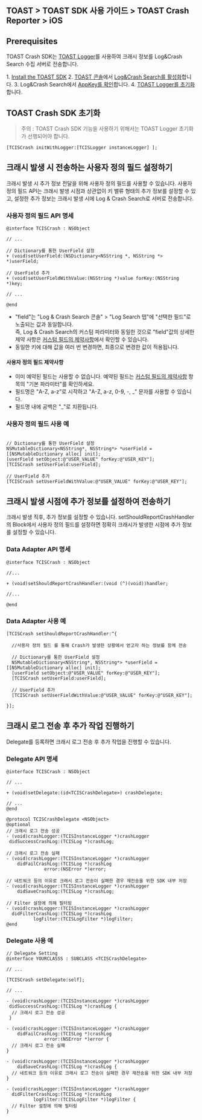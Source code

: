 ## TOAST > TOAST SDK 사용 가이드 > TOAST Crash Reporter > iOS

## Prerequisites

TOAST Crash SDK는 [TOAST Logger](./log-collector-ios)를 사용하여 크래시 정보를 Log&Crash Search 수집 서버로 전송합니다.

1\. [Install the TOAST SDK](./getting-started-ios)
2\. [TOAST 콘솔](https://console.cloud.toast.com)에서 [Log&Crash Search를 활성화](https://docs.toast.com/ko/Analytics/Log%20&%20Crash%20Search/ko/console-guide/)합니다.
3\. Log&Crash Search에서 [AppKey를 확인](https://docs.toast.com/ko/Analytics/Log%20&%20Crash%20Search/ko/console-guide/#appkey)합니다.
4\. [TOAST Logger를 초기화](./log-collector-ios#initialize)합니다.

## TOAST Crash SDK 초기화

> 주의 : TOAST Crash SDK 기능을 사용하기 위해서는 TOAST Logger 초기화가 선행되어야 합니다.
```objc
[TCISCrash initWithLogger:[TCISLogger instanceLogger] ];
```

## 크래시 발생 시 전송하는 사용자 정의 필드 설정하기

크래시 발생 시 추가 정보 전달을 위해 사용자 정의 필드를 사용할 수 있습니다. 
사용자 정의 필드 API는 크래시 발생 시점과 상관없이 키 밸류 형태의 추가 정보를 설정할 수 있고, 설정한 추가 정보는 크래시 발생 시에 Log & Crash Search로 서버로 전송합니다.

### 사용자 정의 필드 API 명세

```objc
@interface TCISCrash : NSObject

// ...

// Dictionary를 통한 UserField 설정
+ (void)setUserField:(NSDictionary<NSString *, NSString *> *)userField;

// UserField 추가
+ (void)setUserFieldWithValue:(NSString *)value forKey:(NSString *)key;

// ...

@end
```

* "field"는 "Log & Crash Search 콘솔" > "Log Search 탭"에 "선택한 필드"로 노출되는 값과 동일합니다.  
즉, Log & Crash Search의 커스텀 파라미터와 동일한 것으로 "field"값의 상세한 제약 사항은 [커스텀 필드의 제약사항](http://docs.toast.com/ko/Analytics/Log%20&%20Crash%20Search/ko/api-guide/)에서 확인할 수 있습니다.
* 동일한 키에 대해 값을 여러 번 변경하면, 최종으로 변경한 값이 적용됩니다.

#### 사용자 정의 필드 제약사항

* 이미 예약된 필드는 사용할 수 없습니다. 예약된 필드는 [커스텀 필드의 제약사항](http://docs.toast.com/ko/Analytics/Log%20&%20Crash%20Search/ko/api-guide/) 항목의 "기본 파라미터"를 확인하세요.
* 필드명은 "A-Z, a-z"로 시작하고 "A-Z, a-z, 0-9, -, _" 문자를 사용할 수 있습니다.
* 필드명 내에 공백은 "\_"로 치환됩니다.


### 사용자 정의 필드 사용 예

```objc

// Dictionary를 통한 UserField 설정
NSMutableDictionary<NSString*, NSString*> *userField = [[NSMutableDictionary alloc] init];
[userField setObject:@"USER_VALUE" forKey:@"USER_KEY"];
[TCISCrash setUserField:userField];

// UserField 추가
[TCISCrash setUserFieldWithValue:@"USER_VALUE" forKey:@"USER_KEY"];

```
## 크래시 발생 시점에 추가 정보를 설정하여 전송하기

크래시 발생 직후, 추가 정보를 설정할 수 있습니다.
setShouldReportCrashHandler의 Block에서 사용자 정의 필드를 설정하면 정확히 크래시가 발생한 시점에 추가 정보를 설정할 수 있습니다.

### Data Adapter API 명세
```objc
@interface TCISCrash : NSObject

//...

+ (void)setShouldReportCrashHandler:(void (^)(void))handler;

//...

@end
```

### Data Adapter 사용 예

```objc
[TCISCrash setShouldReportCrashHandler:^{
  
  //사용자 정의 필드 를 통해 Crash가 발생한 상황에서 얻고자 하는 정보를 함께 전송
  
  // Dictionary를 통한 UserField 설정
  NSMutableDictionary<NSString*, NSString*> *userField = [[NSMutableDictionary alloc] init];
  [userField setObject:@"USER_VALUE" forKey:@"USER_KEY"];
  [TCISCrash setUserField:userField];
  
  // UserField 추가
  [TCISCrash setUserFieldWithValue:@"USER_VALUE" forKey:@"USER_KEY"];

}];
```

## 크래시 로그 전송 후 추가 작업 진행하기

Delegate를 등록하면 크래시 로그 전송 후 추가 작업을 진행할 수 있습니다.


### Delegate API 명세
```objc
@interface TCISCrash : NSObject

// ...

+ (void)setDelegate:(id<TCISCrashDelegate>) crashDelegate;

// ...
@end

@protocol TCISCrashDelegate <NSObject>
@optional
// 크래시 로그 전송 성공
- (void)crashLogger:(TCISInstanceLogger *)crashLogger
 didSuccessCrashLog:(TCISLog *)crashLog;

// 크래시 로그 전송 실패
- (void)crashLogger:(TCISInstanceLogger *)crashLogger
    didFailCrashLog:(TCISLog *)crashLog
              error:(NSError *)error;

// 네트워크 등의 이유로 크래시 로그 전송이 실패한 경우 재전송을 위한 SDK 내부 저장
- (void)crashLogger:(TCISInstanceLogger *)crashLogger
    didSaveCrashLog:(TCISLog *)crashLog;

// Filter 설정에 의해 필터링
- (void)crashLogger:(TCISInstanceLogger *)crashLogger
  didFilterCrashLog:(TCISLog *)crashLog
          logFilter:(TCISLogFilter *)logFilter;
@end
```


### Delegate 사용 예

```objc
// Delegate Setting
@interface YOURCLASSS : SUBCLASS <TCISCrashDelegate>

// ...

[TCISCrash setDelegate:self];

// ...

- (void)crashLogger:(TCISInstanceLogger *)crashLogger
 didSuccessCrashLog:(TCISLog *)crashLog {
  // 크래시 로그 전송 성공
 }

- (void)crashLogger:(TCISInstanceLogger *)crashLogger
    didFailCrashLog:(TCISLog *)crashLog
              error:(NSError *)error {
  // 크래시 로그 전송 실패
}

- (void)crashLogger:(TCISInstanceLogger *)crashLogger
    didSaveCrashLog:(TCISLog *)crashLog {
  // 네트워크 등의 이유로 크래시 로그 전송이 실패한 경우 재전송을 위한 SDK 내부 저장
}

- (void)crashLogger:(TCISInstanceLogger *)crashLogger
  didFilterCrashLog:(TCISLog *)crashLog
          logFilter:(TCISLogFilter *)logFilter {
  // Filter 설정에 의해 필터링
}

```
